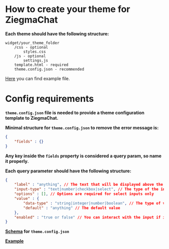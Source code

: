# How to create your theme for ZiegmaChat

**Each theme should have the following structure:**
```console
widget/your_theme_folder
    /css - optional
        styles.css
    /js - optional
        settings.js
    template.html - required
    theme.config.json - recommended
```

[Here](https://github.com/BlackyWhoElse/streamer.bot-actions/blob/main/widget/chat/theme/default/template.html) you can find example file.

# Config requirements

**`theme.config.json` file is needed to provide a theme configuration template to ZiegmaChat.**


**Minimal structure for `theme.config.json` to remove the error message is:**
```json
{
    "fields" : {}
}
```

**Any key inside the `fields` property is considered a query param, so name it properly.**


**Each query parameter should have the following structure:**
```json
{
    "label" : "anything", // The text that will be displayed above the input
    "input-type" : "text|number|checkbox|select", // The type of the input tag
    "options" : [], // Options are required for select inputs only
    "value" : {
        "data-type" : "string|integer|number|boolean", // The type of value stored in settings
        "default" : "anything" // The default value
    },
    "enabled" : "true or false" // You can interact with the input if it's enabled
}
```

**[Schema](./schemas/theme.config.json) for `theme.config.json`**


**[Example](./widget/themes/ziegmaster/theme.config.json)**
